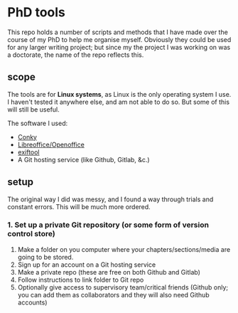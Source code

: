 # PhD tools

This repo holds a number of scripts and methods that I have made over the course of my PhD to help me organise myself. Obviously they could be used for any larger writing project; but since my the project I was working on was a doctorate, the name of the repo reflects this.

## scope

The tools are for **Linux systems**, as Linux is the only operating system I use. I haven't tested it anywhere else, and am not able to do so. But some of this will still be useful.

The software I used:

+ [Conky][co]
+ [Libreoffice/Openoffice][lo]
+ [exiftool][ex]
+ A Git hosting service (like Github, Gitlab, &c.)

## setup

The original way I did was messy, and I found a way through trials and constant errors. This will be much more ordered.

### 1. Set up a private Git repository (or some form of version control store)

1. Make a folder on you computer where your chapters/sections/media are going to be stored.
2. Sign up for an account on a Git hosting service
3. Make a private repo (these are free on both Github and Gitlab)
4. Follow instructions to link folder to Git repo
5. Optionally give access to supervisory team/critical friends (Github only; you can add them as collaborators and they will also need Github accounts)


[co]: https://github.com/brndnmtthws/conky
[lo]: https://libreoffice.org
[ex]: https://sno.phy.queensu.ca/~phil/exiftool/
